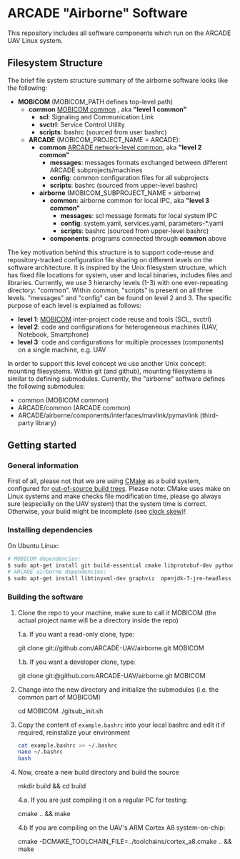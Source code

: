 # ARCADE "Airborne" Software

This repository includes all software components which run on the ARCADE UAV Linux system.

## Filesystem Structure

The brief file system structure summary of the airborne software looks like the following:


* __MOBICOM__ (MOBICOM\_PATH defines top-level path)
    * __common__ [MOBICOM common](http://github.com/MOBICOM/common) , aka __"level 1 common"__ 
        * __scl__: Signaling and Communication Link
        * __svctrl__: Service Control Utility
        * __scripts__: bashrc (sourced from user bashrc)
    * __ARCADE__ (MOBICOM\_PROJECT\_NAME = ARCADE):
        * __common__ [ARCADE network-level common](http://github.com/ARCADE-UAV/common), aka __"level 2 common"__
            * __messages__: messages formats exchanged between different ARCADE subprojects/machines
            * __config__: common configuration files for all subprojects
            * __scripts__: bashrc (sourced from upper-level bashrc)
        * __airborne__ (MOBICOM_SUBPROJECT_NAME = airborne)
            * __common__: airborne common for local IPC, aka __"level 3 common"__
                * __messages__: scl message formats for local system IPC
                * __config__: system.yaml, services.yaml, parameters-*.yaml
                * __scripts__: bashrc (sourced from upper-level bashrc)
            * __components__: programs connected through __common__ above

The key motivation behind this structure is to support code-reuse and repository-tracked configuration file sharing
on different levels on the software architecture.
It is inspired by the Unix filesystem structure, which has fixed file locations for system, user and local
binaries, includes files and libraries.
Currently, we use 3 hierarchy levels (1-3) with one ever-repeating directory: "common". Within common,
"scripts" is present on all three levels. "messages" and "config" can be found on level 2 and 3.
The specific purpose of each level is explained as follows:

* __level 1__: [MOBICOM](http://www.gs-mobicom.de) inter-project code reuse and tools (SCL, svctrl)
* __level 2__: code and configurations for heterogeneous machines (UAV, Notebook, Smartphone)
* __level 3__: code and configurations for multiple processes (components) on a single machine, e.g. UAV

In order to support this level concept we use another Unix concept: mounting filesystems.
Within git (and github), mounting filesystems is similar to defining submodules.
Currently, the "airborne" software defines the following submodules:

* common (MOBICOM common)
* ARCADE/common (ARCADE common)
* ARCADE/airborne/components/interfaces/mavlink/pymavlink (third-party library)


## Getting started

### General information

First of all, please not that we are using [CMake](http://www.cmake.org) as a build system,
configured for [out-of-source build trees](http://www.cmake.org/Wiki/CMake_FAQ#Out-of-source_build_trees).
Please note: CMake uses make on Linux systems and make checks file modification time,
please go always sure (especially on the UAV system) that the system time is correct.
Otherwise, your build might be incomplete (see [clock skew](http://www.linuxsa.org.au/pipermail/linuxsa/1999-August/008869.html))!

### Installing dependencies

On Ubuntu Linux:

```bash
# MOBICOM dependencies:
$ sudo apt-get install git build-essential cmake libprotobuf-dev python-yaml protobuf-c-compiler libprotobuf-c0-dev  libzmq-dev python-zmq libyaml-dev
# ARCADE airborne dependencies:
$ sudo apt-get install libtinyxml-dev graphviz  openjdk-7-jre-headless libcv-dev libglib2.0-dev libmeschach-dev
```

### Building the software

1. Clone the repo to your machine, make sure to call it MOBICOM (the actual project name will be a directory inside the repo)
    
    1.a. If you want a read-only clone, type:

    git clone git://github.com/ARCADE-UAV/airborne.git MOBICOM

    1.b. If you want a developer clone, type:
     
    git clone git:@github.com:ARCADE-UAV/airborne.git MOBICOM

2. Change into the new directory and initialize the submodules (i.e. the common part of MOBICOM)

    cd MOBICOM
    ./gitsub_init.sh

3. Copy the content of ```example.bashrc``` into your local bashrc and edit it if required, reinstalize your environment

    ```bash
    cat example.bashrc >> ~/.bashrc
    nano ~/.bashrc
    bash
    ```

4. Now, create a new build directory and build the source

    mkdir build && cd build
    
    4.a. If you are just compiling it on a regular PC for testing:

    cmake .. && make

    4.b If you are compiling on the UAV's ARM Cortex A8 system-on-chip:

    cmake -DCMAKE_TOOLCHAIN_FILE=../toolchains/cortex_a8.cmake .. && make

